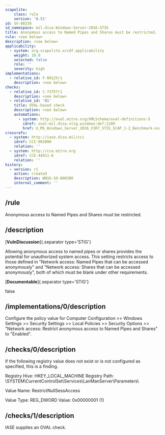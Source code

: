 ```yaml
---
scapolite:
    class: rule
    version: '0.51'
id: SV-88339
id_namespace: mil.disa.Windows-Server-2016-STIG
title: Anonymous access to Named Pipes and Shares must be restricted.
rule: <see below>
description: <see below>
applicability:
  - system: org.scapolite.xccdf.applicability
    weight: 10.0
    selected: false
    role: ''
    severity: high
implementations:
  - relative_id: F-80125r1
    description: <see below>
checks:
  - relative_id: C-73757r1
    description: <see below>
  - relative_id: '01'
    title: OVAL-based check
    description: <see below>
    automations:
      - system: http://oval.mitre.org/XMLSchema/oval-definitions-5
        idref: oval:mil.disa.stig.windows:def:1209
        href: U_MS_Windows_Server_2016_V1R7_STIG_SCAP_1-2_Benchmark-oval.xml
crossrefs:
  - system: http://iase.disa.mil/cci
    idref: CCI-001090
    relation: ''
  - system: http://cce.mitre.org
    idref: CCE-44911-6
    relation: ''
history:
  - version: r1
    action: created
    description: WN16-SO-000300
    internal_comment: ''
---
```



## /rule

Anonymous access to Named Pipes and Shares must be restricted.

## /description

[**VulnDiscussion**]{.separator type='STIG'}

Allowing anonymous access to named pipes or shares provides the potential for unauthorized system access. This setting restricts access to those defined in "Network access: Named Pipes that can be accessed anonymously" and "Network access: Shares that can be accessed anonymously", both of which must be blank under other requirements.

[**Documentable**]{.separator type='STIG'}

false

## /implementations/0/description

Configure the policy value for Computer Configuration >> Windows Settings >> Security Settings >> Local Policies >> Security Options >> "Network access: Restrict anonymous access to Named Pipes and Shares" to "Enabled".

## /checks/0/description

If the following registry value does not exist or is not configured as specified, this is a finding.

Registry Hive: HKEY_LOCAL_MACHINE
Registry Path: \SYSTEM\CurrentControlSet\Services\LanManServer\Parameters\

Value Name: RestrictNullSessAccess

Value Type: REG_DWORD
Value: 0x00000001 (1)

## /checks/1/description

IASE supplies an OVAL check.
